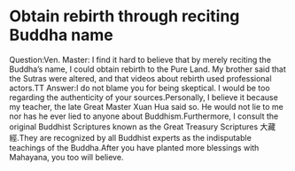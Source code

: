 # Obtain rebirth through reciting Buddha name

Question:Ven. Master: I find it hard to believe that by merely reciting the Buddha’s name, I could obtain rebirth to the Pure Land. My brother said that the Sutras were altered, and that videos about rebirth used professional actors.​TT      Answer:I do not blame you for being skeptical. I would be too regarding the authenticity of your sources.Personally, I believe it because my teacher, the late Great Master Xuan Hua said so. He would not lie to me nor has he ever lied to anyone about Buddhism.Furthermore, I consult the original Buddhist Scriptures known as the Great Treasury Scriptures 大藏經.They are recognized by all Buddhist experts as the indisputable teachings of the Buddha.After you have planted more blessings with Mahayana, you too will believe.